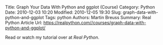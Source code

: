 Title: Graph Your Data With Python and ggplot (Course)
Category: Python
Date: 2010-12-03 10:20
Modified: 2010-12-05 19:30
Slug: graph-data-with-python-and-ggplot
Tags: python
Authors: Martin Breuss
Summary: Real Python Article
Url: https://realpython.com//courses/graph-data-with-python-and-ggplot/

Read or watch my tutorial over at _Real Python_.
